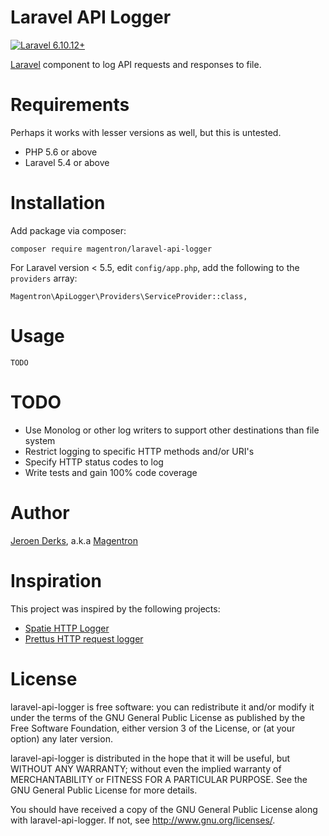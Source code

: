 # Laravel API Logger

[![Laravel 6.10.12+](https://img.shields.io/badge/Laravel-6+-green.svg)](https://github.com/laravel/framework/)

[Laravel](https://laravel.com/) component to log API requests and responses to file.

# Requirements

Perhaps it works with lesser versions as well, but this is untested.

- PHP 5.6 or above
- Laravel 5.4 or above

# Installation

Add package via composer:

    composer require magentron/laravel-api-logger

For Laravel version < 5.5, edit `config/app.php`, add the following to
the `providers` array:

    Magentron\ApiLogger\Providers\ServiceProvider::class,

# Usage

    TODO
	
	
# TODO

- Use Monolog or other log writers to support other destinations than file system
- Restrict logging to specific HTTP methods and/or URI's
- Specify HTTP status codes to log
- Write tests and gain 100% code coverage

# Author
 
[Jeroen Derks](https://www.phpfreelancer.nl), a.k.a [Magentron](https://github.com/Magentron)

# Inspiration

This project was inspired by the following projects:

- [Spatie HTTP Logger](https://github.com/spatie/laravel-http-logger)
- [Prettus HTTP request logger](https://github.com/prettus/laravel-request-logger)

# License

laravel-api-logger is free software: you can redistribute it and/or
modify it under the terms of the GNU General Public License as published
by the Free Software Foundation, either version 3 of the License, or (at
your option) any later version.

laravel-api-logger is distributed in the hope that it will be useful,
but WITHOUT ANY WARRANTY; without even the implied warranty of
MERCHANTABILITY or FITNESS FOR A PARTICULAR PURPOSE.  See the
GNU General Public License for more details.

You should have received a copy of the GNU General Public License along
with laravel-api-logger.  If not, see <http://www.gnu.org/licenses/>.
